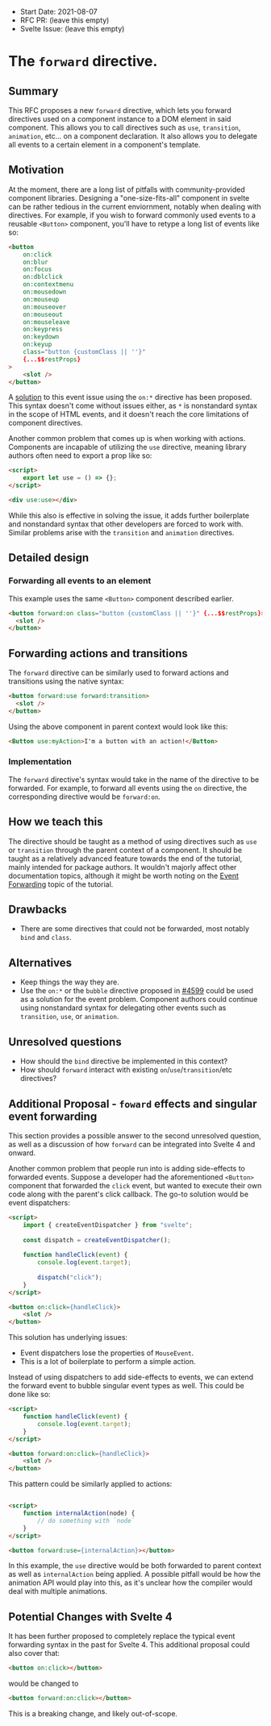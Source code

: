 - Start Date: 2021-08-07
- RFC PR: (leave this empty)
- Svelte Issue: (leave this empty)

# The `forward` directive.

## Summary

This RFC proposes a new `forward` directive, which lets you forward directives used on a component instance to a DOM element in said component. This allows you to call directives such as `use`, `transition`, `animation`, etc... on a component declaration. It also allows you to delegate all events to a certain element in a component's template.

## Motivation

At the moment, there are a long list of pitfalls with community-provided component libraries. Designing a "one-size-fits-all" component in svelte can be rather tedious in the current enviornment, notably when dealing with directives. For example, if you wish to forward commonly used events to a reusable `<Button>` component, you'll have to retype a long list of events like so:

```html
<button
    on:click
    on:blur
    on:focus
    on:dblclick
    on:contextmenu
    on:mousedown
    on:mouseup
    on:mouseover
    on:mouseout
    on:mouseleave
    on:keypress
    on:keydown
    on:keyup
    class="button {customClass || ''}"
    {...$$restProps}
>
    <slot />
</button>
```

A [solution](https://github.com/sveltejs/svelte/pull/4599) to this event issue using the `on:*` directive has been proposed. This syntax doesn't come without issues either, as `*` is nonstandard syntax in the scope of HTML events, and it doesn't reach the core limitations of component directives.

Another common problem that comes up is when working with actions. Components are incapable of utilizing the `use` directive, meaning library authors often need to export a prop like so:
```html
<script>
    export let use = () => {};
</script>

<div use:use></div>
```

While this also is effective in solving the issue, it adds further boilerplate and nonstandard syntax that other developers are forced to work with. Similar problems arise with the `transition` and `animation` directives.

## Detailed design

### Forwarding all events to an element

This example uses the same `<Button>` component described earlier.
  
```html
<button forward:on class="button {customClass || ''}" {...$$restProps}>
  <slot />
</button>
```

## Forwarding actions and transitions

The `forward` directive can be similarly used to forward actions and transitions using the native syntax:

```html
<button forward:use forward:transition>
  <slot />
</button>
```
  
Using the above component in parent context would look like this:

```html
<Button use:myAction>I'm a button with an action!</Button>
```

### Implementation

The `forward` directive's syntax would take in the name of the directive to be forwarded. For example, to forward all events using the `on` directive, the corresponding directive would be `forward:on`.

## How we teach this

The directive should be taught as a method of using directives such as `use` or `transition` through the parent context of a component. It should be taught as a relatively advanced feature towards the end of the tutorial, mainly intended for package authors. It wouldn't majorly affect other documentation topics, although it might be worth noting on the [Event Forwarding](https://svelte.dev/tutorial/event-forwarding) topic of the tutorial.

## Drawbacks

- There are some directives that could not be forwarded, most notably `bind` and `class`.

## Alternatives

- Keep things the way they are.
- Use the `on:*` or the `bubble` directive proposed in [#4599](https://github.com/sveltejs/svelte/pull/4599) could be used as a solution for the event problem. Component authors could continue using nonstandard syntax for delegating other events such as `transition`, `use`, or `animation`.

## Unresolved questions

- How should the `bind` directive be implemented in this context?
- How should `forward` interact with existing `on`/`use`/`transition`/etc directives?

## Additional Proposal - `foward` effects and singular event forwarding

This section provides a possible answer to the second unresolved question, as well as a discussion of how `forward` can be integrated into Svelte 4 and onward.

Another common problem that people run into is adding side-effects to forwarded events. Suppose a developer had the aforementioned `<Button>` component that forwarded the `click` event, but wanted to execute their own code along with the parent's click callback. The go-to solution would be event dispatchers:

```html
<script>
    import { createEventDispatcher } from "svelte";
    
    const dispatch = createEventDispatcher();
    
    function handleClick(event) {
        console.log(event.target);
    
        dispatch("click");
    }
</script>

<button on:click={handleClick}>
    <slot />
</button>
```
This solution has underlying issues:
- Event dispatchers lose the properties of `MouseEvent`.
- This is a lot of boilerplate to perform a simple action.

Instead of using dispatchers to add side-effects to events, we can extend the forward event to bubble singular event types as well. This could be done like so:

```html
<script>    
    function handleClick(event) {
        console.log(event.target);
    }
</script>

<button forward:on:click={handleClick}>
    <slot />
</button>
```

This pattern could be similarly applied to actions:

```html

<script>
    function internalAction(node) {
        // do something with `node`
    }
</script>

<button forward:use={internalAction}></button>
```

In this example, the `use` directive would be both forwarded to parent context as well as `internalAction` being applied. A possible pitfall would be how the animation API would play into this, as it's unclear how the compiler would deal with multiple animations.

## Potential Changes with Svelte 4

It has been further proposed to completely replace the typical event forwarding syntax in the past for Svelte 4. This additional proposal could also cover that:

```html
<button on:click></button>
```

would be changed to

```html
<button forward:on:click></button>
```

This is a breaking change, and likely out-of-scope.
